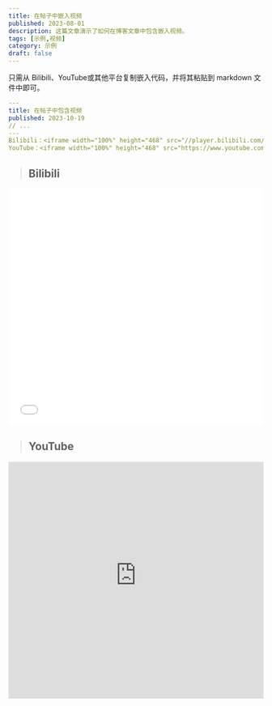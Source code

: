 ```yaml
---
title: 在帖子中嵌入视频
published: 2023-08-01
description: 这篇文章演示了如何在博客文章中包含嵌入视频。
tags: [示例,视频]
category: 示例
draft: false
---
```


只需从 Bilibili、YouTube或其他平台复制嵌入代码，并将其粘贴到 markdown 文件中即可。

```yaml
---
title: 在帖子中包含视频
published: 2023-10-19
// ...
---
Bilibili：<iframe width="100%" height="468" src="//player.bilibili.com/player.html?bvid=BV1fK4y1s7Qf&p=1" scrolling="no" border="0" frameborder="no" framespacing="0" allowfullscreen="true"> </iframe>
YouTube：<iframe width="100%" height="468" src="https://www.youtube.com/embed/5gIf0_xpFPI?si=N1WTorLKL0uwLsU_" title="YouTube video player" frameborder="0" allowfullscreen></iframe>
```

>## Bilibili

<iframe width="100%" height="468" src="//player.bilibili.com/player.html?isOutside=true&aid=80433022&bvid=BV1GJ411x7h7&cid=137649199&p=1" scrolling="no" border="0" frameborder="no" framespacing="0" allowfullscreen="true"></iframe>

>## YouTube

<iframe width="100%" height="468" src="https://pub-932bcf23b7c54bdf90743ac393af13cd.r2.dev/%E8%A7%86%E9%A2%91/2020-03-15%2022-32-24_36.mp4" scrolling="no" border="0" frameborder="no" framespacing="0" allowfullscreen="true"></iframe>